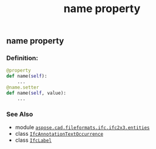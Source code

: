 ﻿---
title: name property
second_title: Aspose.CAD for Python via .NET API References
description: 
type: docs
weight: 70
url: /python-net/aspose.cad.fileformats.ifc.ifc2x3.entities/ifcannotationtextoccurrence/name/
is_root: false
---

## name property

### Definition:
```python
@property
def name(self):
    ...
@name.setter
def name(self, value):
    ...
```

### See Also
* module [`aspose.cad.fileformats.ifc.ifc2x3.entities`](../../)
* class [`IfcAnnotationTextOccurrence`](/cad/python-net/aspose.cad.fileformats.ifc.ifc2x3.entities/ifcannotationtextoccurrence)
* class [`IfcLabel`](/cad/python-net/aspose.cad.fileformats.ifc.ifc2x3.types/ifclabel)
